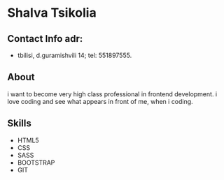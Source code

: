 # **Shalva Tsikolia**

## Contact Info adr: 
 * tbilisi, d.guramishvili 14; tel: 551897555.

## About
i want to become very high class professional in frontend development. i love coding and see what appears in front of me, when i coding. 

## Skills
* HTML5
* CSS
* SASS
* BOOTSTRAP
* GIT
